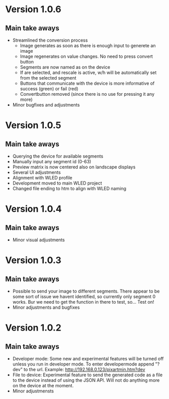 # Version 1.0.6  
## Main take aways 
- Streamlined the conversion process  
  - Image generates as soon as there is enough input to generete an image
  - Image regenerates on value changes. No need to press convert button
  - Segments are now named as on the device
  - If are selected, and rescale is active, w/h will be automatically set from the selected segment
  - Buttons that communicate with the device is more informative of success (green) or fail (red)
  - Convertbutton removed (since there is no use for pressing it any more)
- Minor bugfixes and adjustments

# Version 1.0.5  
## Main take aways 
- Querying the device for available segments
- Manually input any segment id (0-63)
- Preview matrix is now centered also on landscape displays
- Several UI adjustments
- Alignment with WLED profile
- Development moved to main WLED project
- Changed file ending to htm to align with WLED naming

# Version 1.0.4  
## Main take aways 
- Minor visual adjustments

# Version 1.0.3  
## Main take aways 
- Possible to send your image to different segments. There appear to be some sort of issue we havent identified, so currently only segment 0 works. Bur we need to get the function in there to test, so... Test on!
- Minor adjustments and bugfixes

# Version 1.0.2  
## Main take aways  
- Developer mode: Some new and experimental features will be turned off unless you run in developer mode. To enter developermode append "?dev" to the url. Example: http://192.168.0.123/pixartmin.htm?dev
- File to device: Experimental feature to send the generated code as a file to the device instead of using the JSON API. Will not do anything more on the device at the moment.
- Minor adjustmensts
